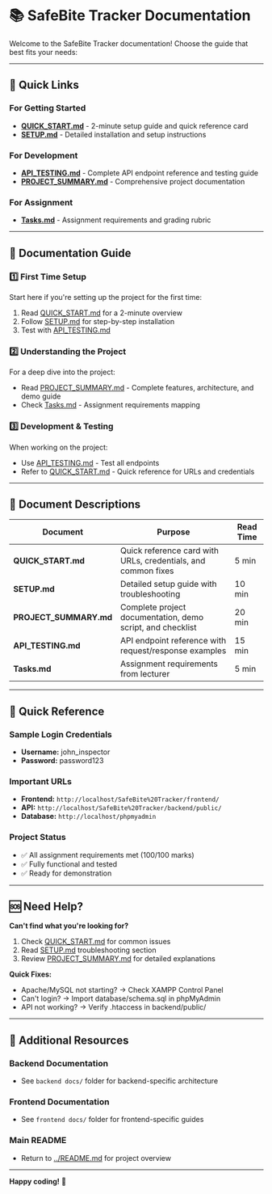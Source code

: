 # 📚 SafeBite Tracker Documentation

Welcome to the SafeBite Tracker documentation! Choose the guide that best fits your needs:

---

## 🚀 Quick Links

### For Getting Started
- **[QUICK_START.md](QUICK_START.md)** - 2-minute setup guide and quick reference card
- **[SETUP.md](SETUP.md)** - Detailed installation and setup instructions

### For Development
- **[API_TESTING.md](API_TESTING.md)** - Complete API endpoint reference and testing guide
- **[PROJECT_SUMMARY.md](PROJECT_SUMMARY.md)** - Comprehensive project documentation

### For Assignment
- **[Tasks.md](Tasks.md)** - Assignment requirements and grading rubric

---

## 📖 Documentation Guide

### 1️⃣ First Time Setup
Start here if you're setting up the project for the first time:
1. Read [QUICK_START.md](QUICK_START.md) for a 2-minute overview
2. Follow [SETUP.md](SETUP.md) for step-by-step installation
3. Test with [API_TESTING.md](API_TESTING.md)

### 2️⃣ Understanding the Project
For a deep dive into the project:
- Read [PROJECT_SUMMARY.md](PROJECT_SUMMARY.md) - Complete features, architecture, and demo guide
- Check [Tasks.md](Tasks.md) - Assignment requirements mapping

### 3️⃣ Development & Testing
When working on the project:
- Use [API_TESTING.md](API_TESTING.md) - Test all endpoints
- Refer to [QUICK_START.md](QUICK_START.md) - Quick reference for URLs and credentials

---

## 📂 Document Descriptions

| Document | Purpose | Read Time |
|----------|---------|-----------|
| **QUICK_START.md** | Quick reference card with URLs, credentials, and common fixes | 5 min |
| **SETUP.md** | Detailed setup guide with troubleshooting | 10 min |
| **PROJECT_SUMMARY.md** | Complete project documentation, demo script, and checklist | 20 min |
| **API_TESTING.md** | API endpoint reference with request/response examples | 15 min |
| **Tasks.md** | Assignment requirements from lecturer | 5 min |

---

## 🎯 Quick Reference

### Sample Login Credentials
- **Username:** john_inspector
- **Password:** password123

### Important URLs
- **Frontend:** `http://localhost/SafeBite%20Tracker/frontend/`
- **API:** `http://localhost/SafeBite%20Tracker/backend/public/`
- **Database:** `http://localhost/phpmyadmin`

### Project Status
- ✅ All assignment requirements met (100/100 marks)
- ✅ Fully functional and tested
- ✅ Ready for demonstration

---

## 🆘 Need Help?

**Can't find what you're looking for?**
1. Check [QUICK_START.md](QUICK_START.md) for common issues
2. Read [SETUP.md](SETUP.md) troubleshooting section
3. Review [PROJECT_SUMMARY.md](PROJECT_SUMMARY.md) for detailed explanations

**Quick Fixes:**
- Apache/MySQL not starting? → Check XAMPP Control Panel
- Can't login? → Import database/schema.sql in phpMyAdmin
- API not working? → Verify .htaccess in backend/public/

---

## 📝 Additional Resources

### Backend Documentation
- See `backend docs/` folder for backend-specific architecture

### Frontend Documentation
- See `frontend docs/` folder for frontend-specific guides

### Main README
- Return to [../README.md](../README.md) for project overview

---

**Happy coding!** 🚀
